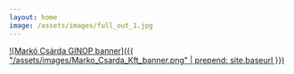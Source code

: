 ```yaml
---
layout: home
image: /assets/images/full_out_1.jpg
---
```


[![Markó Csárda GINOP banner]({{ "/assets/images/Marko_Csarda_Kft_banner.png" | prepend: site.baseurl }})](ginop/)
